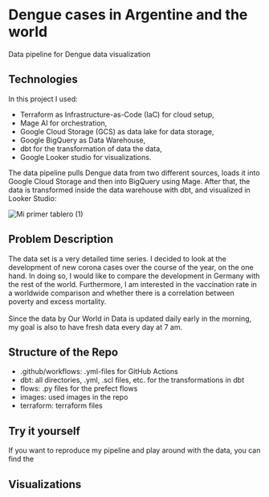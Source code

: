 # Dengue cases in Argentine and the world
Data pipeline for Dengue data visualization

## Technologies
In this project I used:

- Terraform as Infrastructure-as-Code (IaC) for cloud setup,
- Mage AI for orchestration,
- Google Cloud Storage (GCS) as data lake for data storage,
- Google BigQuery as Data Warehouse,
- dbt for the transformation of data the data,
- Google Looker studio for visualizations.

The data pipeline pulls Dengue data from two different sources, loads it into Google Cloud Storage and then into BigQuery using Mage. After that, the data is transformed inside the data warehouse with dbt, and visualized in Looker Studio:

![Mi primer tablero (1)](https://github.com/DNR258/de_dengue/assets/97068501/e1af016c-1c3a-449a-877c-8624496a79b1)

## Problem Description

The data set is a very detailed time series. I decided to look at the development of new corona cases over the course of the year, on the one hand. In doing so, I would like to compare the development in Germany with the rest of the world. Furthermore, I am interested in the vaccination rate in a worldwide comparison and whether there is a correlation between poverty and excess mortality.
<br>
<br>
Since the data by Our World in Data is updated daily early in the morning, my goal is also to have fresh data every day at 7 am.

## Structure of the Repo
- .github/workflows: .yml-files for GitHub Actions
- dbt: all directories, .yml, .scl files, etc. for the transformations in dbt
- flows: .py files for the prefect flows
- images: used images in the repo
- terraform: terraform files


## Try it yourself
If you want to reproduce my pipeline and play around with the data, you can find the 

## Visualizations
